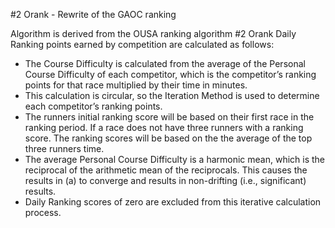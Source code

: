 #2 Orank - Rewrite of the GAOC ranking 

Algorithm is derived from the OUSA ranking algorithm
#2 Orank 
Daily Ranking points earned by competition are calculated as follows: 
* The Course Difficulty is calculated from the average of the Personal Course Difficulty of each competitor, which is the competitor’s ranking points for that race multiplied by their time in minutes. 
* This calculation is circular, so the Iteration Method is used to determine each competitor’s ranking points.
* The runners initial ranking score will be based on their first race in the ranking period.  If a race does not have three runners with a ranking score.  The ranking scores will be based on the the average of the top three runners time.   
* The average Personal Course Difficulty is a harmonic mean, which is the reciprocal of the arithmetic mean of the reciprocals. This causes the results in (a) to converge and results in non-drifting (i.e., significant) results.
* Daily Ranking scores of zero are excluded from this iterative calculation process.

